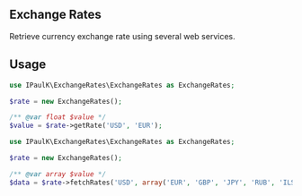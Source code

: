 ## Exchange Rates
Retrieve currency exchange rate using several web services.

## Usage

```php
use IPaulK\ExchangeRates\ExchangeRates as ExchangeRates;

$rate = new ExchangeRates();

/** @var float $value */
$value = $rate->getRate('USD', 'EUR');
```

```php
use IPaulK\ExchangeRates\ExchangeRates as ExchangeRates;

$rate = new ExchangeRates();

/** @var array $value */
$data = $rate->fetchRates('USD', array('EUR', 'GBP', 'JPY', 'RUB', 'ILS', 'AUD'));
```